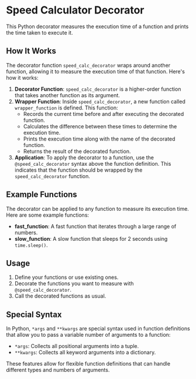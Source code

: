 
# Speed Calculator Decorator

This Python decorator measures the execution time of a function and prints the time taken to execute it.

## How It Works

The decorator function `speed_calc_decorator` wraps around another function, allowing it to measure the execution time of that function. Here's how it works:

1. **Decorator Function**: `speed_calc_decorator` is a higher-order function that takes another function as its argument.
2. **Wrapper Function**: Inside `speed_calc_decorator`, a new function called `wrapper_function` is defined. This function:
   - Records the current time before and after executing the decorated function.
   - Calculates the difference between these times to determine the execution time.
   - Prints the execution time along with the name of the decorated function.
   - Returns the result of the decorated function.
3. **Application**: To apply the decorator to a function, use the `@speed_calc_decorator` syntax above the function definition. This indicates that the function should be wrapped by the `speed_calc_decorator` function.

## Example Functions

The decorator can be applied to any function to measure its execution time. Here are some example functions:

- **fast_function**: A fast function that iterates through a large range of numbers.
- **slow_function**: A slow function that sleeps for 2 seconds using `time.sleep()`.

## Usage

1. Define your functions or use existing ones.
2. Decorate the functions you want to measure with `@speed_calc_decorator`.
3. Call the decorated functions as usual.

## Special Syntax

In Python, `*args` and `**kwargs` are special syntax used in function definitions that allow you to pass a variable number of arguments to a function:

- `*args`: Collects all positional arguments into a tuple.
- `**kwargs`: Collects all keyword arguments into a dictionary.

These features allow for flexible function definitions that can handle different types and numbers of arguments.

